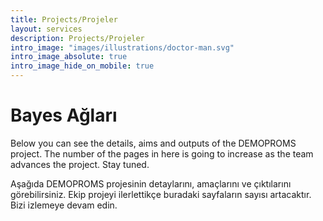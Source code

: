 ```yaml
---
title: Projects/Projeler
layout: services
description: Projects/Projeler
intro_image: "images/illustrations/doctor-man.svg"
intro_image_absolute: true
intro_image_hide_on_mobile: true
---
```


# Bayes Ağları

Below you can see the details, aims and outputs of the DEMOPROMS project. The number of the pages in here is going to increase as the team advances the project. Stay tuned.

Aşağıda DEMOPROMS projesinin detaylarını, amaçlarını ve çıktılarını görebilirsiniz. Ekip projeyi ilerlettikçe buradaki sayfaların sayısı artacaktır. Bizi izlemeye devam edin.
